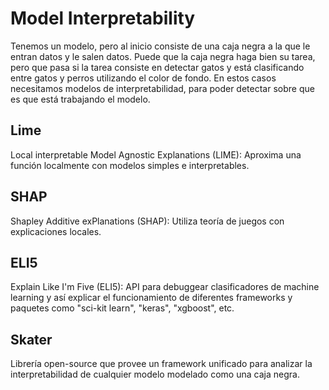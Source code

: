 # Model Interpretability

Tenemos un modelo, pero al inicio consiste de una caja negra a la que le entran datos y le salen datos. Puede que la caja negra haga bien su tarea, pero que pasa si la tarea consiste en detectar gatos y está clasificando entre gatos y perros utilizando el color de fondo. En estos casos necesitamos modelos de interpretabilidad, para poder detectar sobre que es que está trabajando el modelo.

## Lime
Local interpretable Model Agnostic Explanations (LIME): Aproxima una función localmente con modelos simples e interpretables.

## SHAP
Shapley Additive exPlanations (SHAP): Utiliza teoría de juegos con explicaciones locales.

## ELI5
Explain Like I'm Five (ELI5): API para debuggear clasificadores de machine learning y así explicar el funcionamiento de diferentes frameworks y paquetes como "sci-kit learn", "keras", "xgboost", etc.

## Skater
Librería open-source que provee un framework unificado para analizar la interpretabilidad de cualquier modelo modelado como una caja negra.
